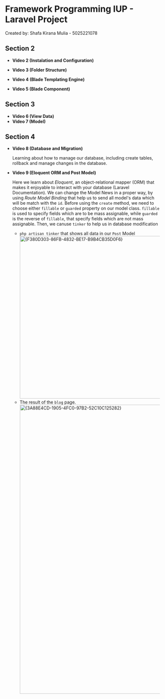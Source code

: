 # Framework Programming IUP - Laravel Project

Created by: Shafa Kirana Mulia - 5025221078

## Section 2
- **Video 2 (Instalation and Configuration)**

- **Video 3 (Folder Structure)**
- **Video 4 (Blade Templating Engine)**
- **Video 5 (Blade Component)**


## Section 3
- **Video 6 (View Data)**
- **Video 7 (Model)**

## Section 4 
- **Video 8 (Database and Migration)**

  Learning about how to manage our database, including create tables, rollback and manage changes in the database.


- **Video 9 (Eloquent ORM and Post Model)**

  Here we learn about _Eloquent_, an object-relational mapper (ORM) that makes it enjoyable to interact with your database (Laravel Documentation). We can change the Model News in a proper way, by using _Route Model Binding_ that help us to send all model's data which will be match with the `id`. Before using the `create` method, we need to choose either `fillable` or `guarded` property on our model class. `fillable` is used to specify fields which are to be mass assignable, while `guarded` is the reverse of `fillable`, that specify fields which are not mass assignable. Then, we canuse `tinker` to help us in database modification

    - `php artisan tinker` that shows all data in our `Post` Model
      <img width="530" alt="{F380D303-86FB-4832-BE17-B9B4CB35D0F6}" src="https://github.com/user-attachments/assets/c779c579-756d-4fee-aba1-b089f3e90333">
    - The result of the `blog` page.
      <img width="942" alt="{3A88E4CD-1905-4FC0-97B2-52C10C125282}" src="https://github.com/user-attachments/assets/8485262d-5f9d-4b7a-b854-3887f02eea2f">


  


